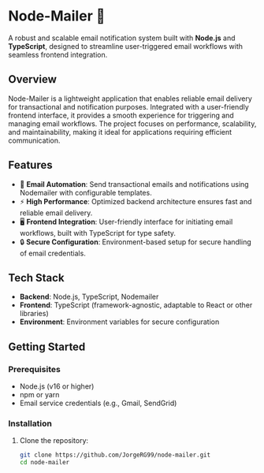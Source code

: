 # Node-Mailer 📧

A robust and scalable email notification system built with **Node.js** and **TypeScript**, designed to streamline user-triggered email workflows with seamless frontend integration.

## Overview

Node-Mailer is a lightweight application that enables reliable email delivery for transactional and notification purposes. Integrated with a user-friendly frontend interface, it provides a smooth experience for triggering and managing email workflows. The project focuses on performance, scalability, and maintainability, making it ideal for applications requiring efficient communication.

## Features

- 📩 **Email Automation**: Send transactional emails and notifications using Nodemailer with configurable templates.
- ⚡ **High Performance**: Optimized backend architecture ensures fast and reliable email delivery.
- 🖥️ **Frontend Integration**: User-friendly interface for initiating email workflows, built with TypeScript for type safety.
- 🔒 **Secure Configuration**: Environment-based setup for secure handling of email credentials.

## Tech Stack

- **Backend**: Node.js, TypeScript, Nodemailer
- **Frontend**: TypeScript (framework-agnostic, adaptable to React or other libraries)
- **Environment**: Environment variables for secure configuration

## Getting Started

### Prerequisites
- Node.js (v16 or higher)
- npm or yarn
- Email service credentials (e.g., Gmail, SendGrid)

### Installation
1. Clone the repository:
   ```bash
   git clone https://github.com/JorgeRG99/node-mailer.git
   cd node-mailer
